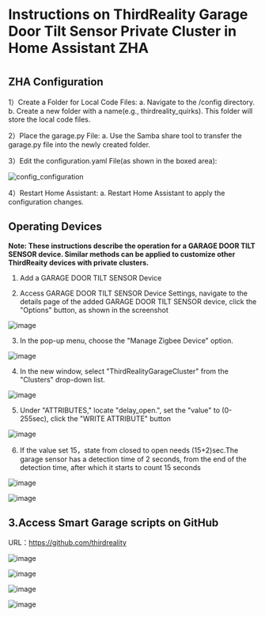 # Instructions on ThirdReality Garage Door Tilt Sensor Private Cluster in Home Assistant ZHA

#
## ZHA Configuration

1）Create a Folder for Local Code Files:
a. Navigate to the /config directory.
b. Create a new folder with a name(e.g., thirdreality_quirks). This folder will store the local code files.

2）Place the garage.py File:
a. Use the Samba share tool to transfer the garage.py file into the newly created folder.

3）Edit the configuration.yaml File(as shown in the boxed area):

![config_configuration](assets/garage/1.png)

4）Restart Home Assistant:
a. Restart Home Assistant to apply the configuration changes.

## Operating Devices

**Note: These instructions describe the operation for a GARAGE DOOR TILT SENSOR device. Similar methods can be applied to customize other ThirdReaity devices with private clusters.**

1) Add a GARAGE DOOR TILT SENSOR Device

2) Access GARAGE DOOR TILT SENSOR Device Settings, navigate to the details page of the added GARAGE DOOR TILT SENSOR device, click the "Options" button, as shown in the screenshot

![image](assets/garage/2.png)

3) In the pop-up menu, choose the "Manage Zigbee Device" option.

![image](assets/garage/3.png)

4) In the new window, select "ThirdRealityGarageCluster" from the "Clusters" drop-down list.

![image](assets/garage/4.png)

5) Under "ATTRIBUTES," locate "delay_open.", set the "value" to (0-255sec), click the "WRITE ATTRIBUTE" button

![image](assets/garage/5.png)

6) If the value set 15，state from closed to open needs (15+2)sec.The garage sensor has a detection time of 2 seconds, from the end of the detection time, after which it starts to count 15 seconds

![image](assets/garage/6.png)

![image](assets/garage/7.png)



## 3.Access Smart Garage scripts on GitHub

URL：https://github.com/thirdreality

![image](assets/garage/8.png)

![image](assets/garage/9.png)

![image](assets/garage/10.png)

![image](assets/garage/11.png)


